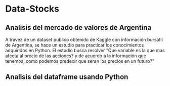 # Data-Stocks
## Analisis del mercado de valores de Argentina

A travez de un dataset publico obtenido de Kaggle con información bursatil de Argentina, se hace un estudio para practicar los conocimientos adquiridos en Python. El estudio busca resolver "Que variable es la que mas afecta al precio de las acciones? y de acuerdo a la información que tenemos, como podemos predecir que seran los precios en un futuro?"

## Analisis del dataframe usando Python
